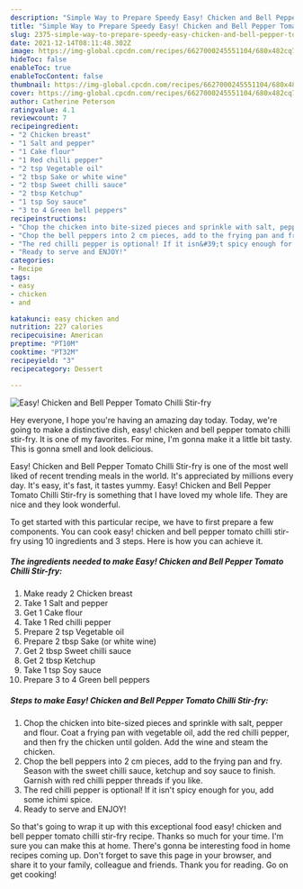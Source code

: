 ```yaml
---
description: "Simple Way to Prepare Speedy Easy! Chicken and Bell Pepper Tomato Chilli Stir-fry"
title: "Simple Way to Prepare Speedy Easy! Chicken and Bell Pepper Tomato Chilli Stir-fry"
slug: 2375-simple-way-to-prepare-speedy-easy-chicken-and-bell-pepper-tomato-chilli-stir-fry
date: 2021-12-14T08:11:48.302Z
image: https://img-global.cpcdn.com/recipes/6627000245551104/680x482cq70/easy-chicken-and-bell-pepper-tomato-chilli-stir-fry-recipe-main-photo.jpg
hideToc: false
enableToc: true
enableTocContent: false
thumbnail: https://img-global.cpcdn.com/recipes/6627000245551104/680x482cq70/easy-chicken-and-bell-pepper-tomato-chilli-stir-fry-recipe-main-photo.jpg
cover: https://img-global.cpcdn.com/recipes/6627000245551104/680x482cq70/easy-chicken-and-bell-pepper-tomato-chilli-stir-fry-recipe-main-photo.jpg
author: Catherine Peterson
ratingvalue: 4.1
reviewcount: 7
recipeingredient:
- "2 Chicken breast"
- "1 Salt and pepper"
- "1 Cake flour"
- "1 Red chilli pepper"
- "2 tsp Vegetable oil"
- "2 tbsp Sake or white wine"
- "2 tbsp Sweet chilli sauce"
- "2 tbsp Ketchup"
- "1 tsp Soy sauce"
- "3 to 4 Green bell peppers"
recipeinstructions:
- "Chop the chicken into bite-sized pieces and sprinkle with salt, pepper and flour. Coat a frying pan with vegetable oil, add the red chilli pepper, and then fry the chicken until golden. Add the wine and steam the chicken."
- "Chop the bell peppers into 2 cm pieces, add to the frying pan and fry. Season with the sweet chilli sauce, ketchup and soy sauce to finish. Garnish with red chilli pepper threads if you like."
- "The red chilli pepper is optional! If it isn&#39;t spicy enough for you, add some ichimi spice."
- "Ready to serve and ENJOY!"
categories:
- Recipe
tags:
- easy
- chicken
- and

katakunci: easy chicken and 
nutrition: 227 calories
recipecuisine: American
preptime: "PT10M"
cooktime: "PT32M"
recipeyield: "3"
recipecategory: Dessert

---
```



![Easy! Chicken and Bell Pepper Tomato Chilli Stir-fry](https://img-global.cpcdn.com/recipes/6627000245551104/680x482cq70/easy-chicken-and-bell-pepper-tomato-chilli-stir-fry-recipe-main-photo.jpg)

Hey everyone, I hope you're having an amazing day today. Today, we're going to make a distinctive dish, easy! chicken and bell pepper tomato chilli stir-fry. It is one of my favorites. For mine, I'm gonna make it a little bit tasty. This is gonna smell and look delicious.



Easy! Chicken and Bell Pepper Tomato Chilli Stir-fry is one of the most well liked of recent trending meals in the world. It's appreciated by millions every day. It's easy, it's fast, it tastes yummy. Easy! Chicken and Bell Pepper Tomato Chilli Stir-fry is something that I have loved my whole life. They are nice and they look wonderful.


To get started with this particular recipe, we have to first prepare a few components. You can cook easy! chicken and bell pepper tomato chilli stir-fry using 10 ingredients and 3 steps. Here is how you can achieve it.

<!--inarticleads1-->

##### The ingredients needed to make Easy! Chicken and Bell Pepper Tomato Chilli Stir-fry:

1. Make ready 2 Chicken breast
1. Take 1 Salt and pepper
1. Get 1 Cake flour
1. Take 1 Red chilli pepper
1. Prepare 2 tsp Vegetable oil
1. Prepare 2 tbsp Sake (or white wine)
1. Get 2 tbsp Sweet chilli sauce
1. Get 2 tbsp Ketchup
1. Take 1 tsp Soy sauce
1. Prepare 3 to 4 Green bell peppers




<!--inarticleads2-->

##### Steps to make Easy! Chicken and Bell Pepper Tomato Chilli Stir-fry:

1. Chop the chicken into bite-sized pieces and sprinkle with salt, pepper and flour. Coat a frying pan with vegetable oil, add the red chilli pepper, and then fry the chicken until golden. Add the wine and steam the chicken.
1. Chop the bell peppers into 2 cm pieces, add to the frying pan and fry. Season with the sweet chilli sauce, ketchup and soy sauce to finish. Garnish with red chilli pepper threads if you like.
1. The red chilli pepper is optional! If it isn&#39;t spicy enough for you, add some ichimi spice.
1. Ready to serve and ENJOY!



So that's going to wrap it up with this exceptional food easy! chicken and bell pepper tomato chilli stir-fry recipe. Thanks so much for your time. I'm sure you can make this at home. There's gonna be interesting food in home recipes coming up. Don't forget to save this page in your browser, and share it to your family, colleague and friends. Thank you for reading. Go on get cooking!
